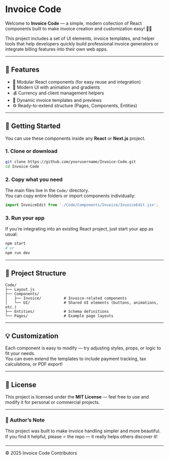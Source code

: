 # Invoice Code

Welcome to **Invoice Code** — a simple, modern collection of React components built to make invoice creation and customization easy! 🧾💡

This project includes a set of UI elements, invoice templates, and helper tools that help developers quickly build professional invoice generators or integrate billing features into their own web apps.

---

## 🌟 Features

- 🧱 Modular React components (for easy reuse and integration)
- 🎨 Modern UI with animation and gradients
- 💰 Currency and client management helpers
- 🧾 Dynamic invoice templates and previews
- ⚙️ Ready-to-extend structure (Pages, Components, Entities)

---

## 🚀 Getting Started

You can use these components inside any **React** or **Next.js** project.

### 1. Clone or download

```bash
git clone https://github.com/yourusername/Invoice-Code.git
cd Invoice-Code
```

### 2. Copy what you need

The main files live in the `Code/` directory.  
You can copy entire folders or import components individually:

```js
import InvoiceEdit from './Code/Components/Invoice/InvoiceEdit.jsx';
```

### 3. Run your app

If you’re integrating into an existing React project, just start your app as usual:

```bash
npm start
# or
npm run dev
```

---

## 🧩 Project Structure

```
Code/
├── Layout.js
├── Components/
│   ├── Invoice/          # Invoice-related components
│   └── UI/               # Shared UI elements (buttons, animations, etc.)
├── Entities/             # Schema definitions
└── Pages/                # Example page layouts
```

---

## 💡 Customization

Each component is easy to modify — try adjusting styles, props, or logic to fit your needs.  
You can even extend the templates to include payment tracking, tax calculations, or PDF export!

---

## 🪪 License

This project is licensed under the **MIT License** — feel free to use and modify it for personal or commercial projects.

---

### 💬 Author’s Note

This project was built to make invoice handling simpler and more beautiful.  
If you find it helpful, please ⭐ the repo — it really helps others discover it!

---

© 2025 Invoice Code Contributors
